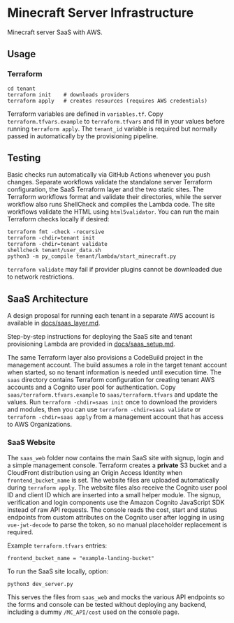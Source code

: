 # Minecraft Server Infrastructure

Minecraft server SaaS with AWS.

## Usage

### Terraform

```
cd tenant
terraform init    # downloads providers
terraform apply   # creates resources (requires AWS credentials)
```

Terraform variables are defined in `variables.tf`. Copy `terraform.tfvars.example`
to `terraform.tfvars` and fill in your values before running `terraform apply`.
The `tenant_id` variable is required but normally passed in automatically by
the provisioning pipeline.

## Testing

Basic checks run automatically via GitHub Actions whenever you push changes.
Separate workflows validate the standalone server Terraform configuration, the
SaaS Terraform layer and the two static sites. The Terraform workflows format
and validate their directories, while the server workflow also runs ShellCheck
and compiles the Lambda code. The site workflows validate the HTML using
`html5validator`. You can run the main Terraform checks locally if desired:

```
terraform fmt -check -recursive
terraform -chdir=tenant init
terraform -chdir=tenant validate
shellcheck tenant/user_data.sh
python3 -m py_compile tenant/lambda/start_minecraft.py
```

`terraform validate` may fail if provider plugins cannot be downloaded due to
network restrictions.

## SaaS Architecture

A design proposal for running each tenant in a separate AWS account is available in [docs/saas_layer.md](docs/saas_layer.md).

Step-by-step instructions for deploying the SaaS site and tenant provisioning Lambda are provided in [docs/saas_setup.md](docs/saas_setup.md).

The same Terraform layer also provisions a CodeBuild project in the management account. The build assumes a role in the target tenant account when started, so no tenant information is needed until execution time.
The `saas` directory contains Terraform configuration for creating tenant AWS accounts and a Cognito user pool for authentication. Copy `saas/terraform.tfvars.example` to `saas/terraform.tfvars` and update the values. Run `terraform -chdir=saas init` once to download the providers and modules, then you can use `terraform -chdir=saas validate` or `terraform -chdir=saas apply` from a management account that has access to AWS Organizations.

### SaaS Website

The `saas_web` folder now contains the main SaaS site with signup, login and a
simple management console. Terraform creates a **private** S3 bucket and a
CloudFront distribution using an Origin Access Identity when
`frontend_bucket_name` is set. The website files are uploaded automatically
during `terraform apply`. The website files also receive the Cognito user pool
ID and client ID which are inserted into a small helper module. The signup,
verification and login components use the Amazon Cognito JavaScript SDK instead
of raw API requests. The console reads the cost, start and status endpoints from
custom attributes on the Cognito user after logging in using `vue-jwt-decode` to
parse the token, so no manual placeholder replacement is required.

Example `terraform.tfvars` entries:

```hcl
frontend_bucket_name = "example-landing-bucket"
```


To run the SaaS site locally,
option:

```bash
python3 dev_server.py
```

This serves the files from `saas_web` and mocks the various API endpoints so the
forms and console can be tested without deploying any backend, including a dummy
`/MC_API/cost` used on the console page.
